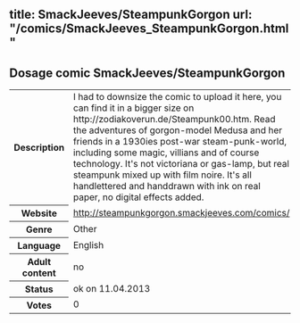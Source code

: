 title: SmackJeeves/SteampunkGorgon
url: "/comics/SmackJeeves_SteampunkGorgon.html"
---
Dosage comic SmackJeeves/SteampunkGorgon
-----------------------------------------

<table class="comicinfo">
<tr>
<th>Description</th><td>I had to downsize the comic to upload it here, you can find it in a bigger size on http://zodiakoverun.de/Steampunk00.htm. Read the adventures of gorgon-model Medusa and her friends in a 1930ies post-war steam-punk-world, including some magic, villians and of course technology. It's not victoriana or gas-lamp, but real steampunk mixed up with film noire. It's all handlettered and handdrawn with ink on real paper, no digital effects added.</td>
</tr>
<tr>
<th>Website</th><td><a href="http://steampunkgorgon.smackjeeves.com/comics/">http://steampunkgorgon.smackjeeves.com/comics/</a></td>
</tr>
<tr>
<th>Genre</th><td>Other</td>
</tr>
<tr>
<th>Language</th><td>English</td>
</tr>
<tr>
<th>Adult content</th><td>no</td>
</tr>
<tr>
<th>Status</th><td>ok on 11.04.2013</td>
</tr>
<tr>
<th>Votes</th><td>0</div></td>
</tr>
</table>
